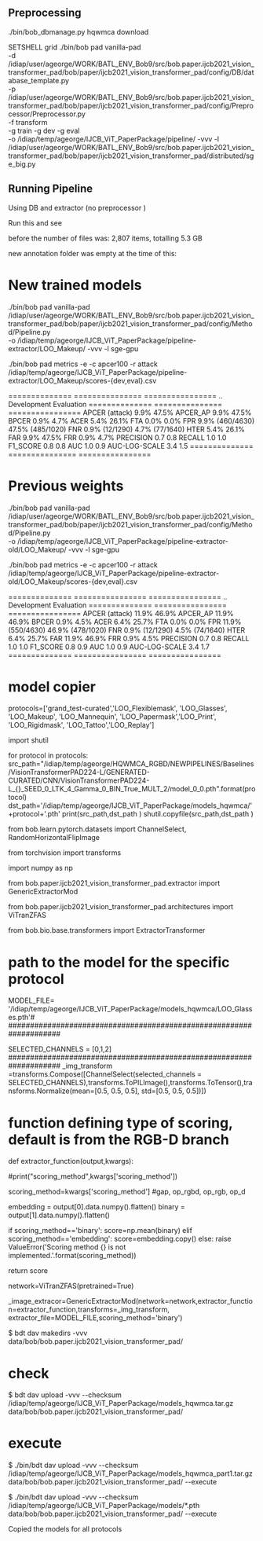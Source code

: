 Preprocessing
--------------

./bin/bob_dbmanage.py hqwmca download




SETSHELL grid
./bin/bob pad vanilla-pad \
-d /idiap/user/ageorge/WORK/BATL_ENV_Bob9/src/bob.paper.ijcb2021_vision_transformer_pad/bob/paper/ijcb2021_vision_transformer_pad/config/DB/database_template.py \
-p /idiap/user/ageorge/WORK/BATL_ENV_Bob9/src/bob.paper.ijcb2021_vision_transformer_pad/bob/paper/ijcb2021_vision_transformer_pad/config/Preprocessor/Preprocessor.py \
-f transform \
-g train -g dev -g eval \
-o /idiap/temp/ageorge/IJCB_ViT_PaperPackage/pipeline/ -vvv -l /idiap/user/ageorge/WORK/BATL_ENV_Bob9/src/bob.paper.ijcb2021_vision_transformer_pad/bob/paper/ijcb2021_vision_transformer_pad/distributed/sge_big.py








Running Pipeline
------------------
Using DB and extractor (no preprocessor )




Run this and see

before the number of files was: 2,807 items, totalling 5.3 GB

new annotation folder was empty at the time of this:



# New trained models

./bin/bob pad vanilla-pad \
/idiap/user/ageorge/WORK/BATL_ENV_Bob9/src/bob.paper.ijcb2021_vision_transformer_pad/bob/paper/ijcb2021_vision_transformer_pad/config/Method/Pipeline.py \
-o /idiap/temp/ageorge/IJCB_ViT_PaperPackage/pipeline-extractor/LOO_Makeup/ -vvv -l sge-gpu



./bin/bob pad metrics -e -c apcer100 -r attack /idiap/temp/ageorge/IJCB_ViT_PaperPackage/pipeline-extractor/LOO_Makeup/scores-{dev,eval}.csv

==============  ===============  ================
..              Development      Evaluation
==============  ===============  ================
APCER (attack)  9.9%             47.5%
APCER_AP        9.9%             47.5%
BPCER           0.9%             4.7%
ACER            5.4%             26.1%
FTA             0.0%             0.0%
FPR             9.9% (460/4630)  47.5% (485/1020)
FNR             0.9% (12/1290)   4.7% (77/1640)
HTER            5.4%             26.1%
FAR             9.9%             47.5%
FRR             0.9%             4.7%
PRECISION       0.7              0.8
RECALL          1.0              1.0
F1_SCORE        0.8              0.8
AUC             1.0              0.9
AUC-LOG-SCALE   3.4              1.5
==============  ===============  ================


# Previous weights

./bin/bob pad vanilla-pad \
/idiap/user/ageorge/WORK/BATL_ENV_Bob9/src/bob.paper.ijcb2021_vision_transformer_pad/bob/paper/ijcb2021_vision_transformer_pad/config/Method/Pipeline.py \
-o /idiap/temp/ageorge/IJCB_ViT_PaperPackage/pipeline-extractor-old/LOO_Makeup/ -vvv -l sge-gpu

./bin/bob pad metrics -e -c apcer100 -r attack /idiap/temp/ageorge/IJCB_ViT_PaperPackage/pipeline-extractor-old/LOO_Makeup/scores-{dev,eval}.csv

==============  ================  ================
..              Development       Evaluation
==============  ================  ================
APCER (attack)  11.9%             46.9%
APCER_AP        11.9%             46.9%
BPCER           0.9%              4.5%
ACER            6.4%              25.7%
FTA             0.0%              0.0%
FPR             11.9% (550/4630)  46.9% (478/1020)
FNR             0.9% (12/1290)    4.5% (74/1640)
HTER            6.4%              25.7%
FAR             11.9%             46.9%
FRR             0.9%              4.5%
PRECISION       0.7               0.8
RECALL          1.0               1.0
F1_SCORE        0.8               0.9
AUC             1.0               0.9
AUC-LOG-SCALE   3.4               1.7
==============  ================  ================


# model copier




protocols=['grand_test-curated','LOO_Flexiblemask', 'LOO_Glasses', 'LOO_Makeup', 'LOO_Mannequin', 'LOO_Papermask','LOO_Print', 'LOO_Rigidmask', 'LOO_Tattoo','LOO_Replay']

import shutil

for protocol in protocols:
    src_path="/idiap/temp/ageorge/HQWMCA_RGBD/NEWPIPELINES/Baselines/VisionTransformerPAD224-L/GENERATED-CURATED/CNN/VisionTransformerPAD224-L_{}_SEED_0_LTK_4_Gamma_0_BIN_True_MULT_2/model_0_0.pth".format(protocol)
    dst_path='/idiap/temp/ageorge/IJCB_ViT_PaperPackage/models_hqwmca/'+protocol+'.pth'
    print(src_path,dst_path )
    shutil.copyfile(src_path,dst_path )



from bob.learn.pytorch.datasets import ChannelSelect, RandomHorizontalFlipImage

from torchvision import transforms

import numpy as np 

from bob.paper.ijcb2021_vision_transformer_pad.extractor import GenericExtractorMod

from bob.paper.ijcb2021_vision_transformer_pad.architectures import  ViTranZFAS

from bob.bio.base.transformers import ExtractorTransformer



# path to the model for the specific protocol

MODEL_FILE= '/idiap/temp/ageorge/IJCB_ViT_PaperPackage/models_hqwmca/LOO_Glasses.pth'#
####################################################################



SELECTED_CHANNELS = [0,1,2] 
####################################################################
_img_transform =transforms.Compose([ChannelSelect(selected_channels = SELECTED_CHANNELS),transforms.ToPILImage(),transforms.ToTensor(),transforms.Normalize(mean=[0.5, 0.5, 0.5], std=[0.5, 0.5, 0.5])])



# function defining type of scoring, default is from the RGB-D branch
def extractor_function(output,kwargs):

  #print("scoring_method",kwargs['scoring_method'])

  scoring_method=kwargs['scoring_method']
  #gap, op_rgbd, op_rgb, op_d

  embedding = output[0].data.numpy().flatten()
  binary = output[1].data.numpy().flatten()


  if scoring_method=='binary':
    score=np.mean(binary)
  elif scoring_method=='embedding':
    score=embedding.copy()
  else:
    raise ValueError('Scoring method {} is not implemented.'.format(scoring_method))

  return score


network=ViTranZFAS(pretrained=True)

_image_extracor=GenericExtractorMod(network=network,extractor_function=extractor_function,transforms=_img_transform, extractor_file=MODEL_FILE,scoring_method='binary')



$ bdt dav makedirs -vvv data/bob/bob.paper.ijcb2021_vision_transformer_pad/
# check
$ bdt dav upload -vvv --checksum /idiap/temp/ageorge/IJCB_ViT_PaperPackage/models_hqwmca.tar.gz data/bob/bob.paper.ijcb2021_vision_transformer_pad/
# execute
$ ./bin/bdt dav upload -vvv --checksum /idiap/temp/ageorge/IJCB_ViT_PaperPackage/models_hqwmca_part1.tar.gz data/bob/bob.paper.ijcb2021_vision_transformer_pad/ --execute

$ ./bin/bdt dav upload -vvv --checksum /idiap/temp/ageorge/IJCB_ViT_PaperPackage/models/*.pth data/bob/bob.paper.ijcb2021_vision_transformer_pad/ --execute

Copied the models for all protocols